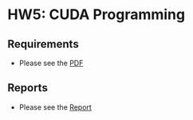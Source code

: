 # HW5: CUDA Programming

## Requirements
- Please see the [PDF](./Programming%20Assignment%20V.pdf)

## Reports
- Please see the [Report](https://hackmd.io/F97_3ZsuQh-3uB2uCrZrpQ)